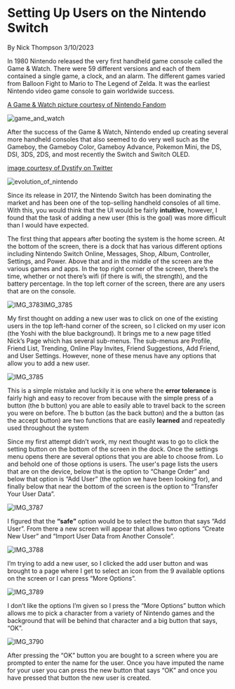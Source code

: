 # Setting Up Users on the Nintendo Switch

By Nick Thompson 3/10/2023

In 1980 Nintendo released the very first handheld game console called the Game & Watch. There were 59 different versions and each of them contained a single game, a clock, and an alarm. The different games varied from Balloon Fight to Mario to The Legend of Zelda. It was the earliest Nintendo video game console to gain worldwide success. 

[A Game & Watch picture courtesy of Nintendo Fandom](https://nintendo.fandom.com/wiki/List_of_Nintendo_handhelds)

![game_and_watch](/ux-portfolio-SupremeFonzie/assets/game_and_watch.jpg)


After the success of the Game & Watch, Nintendo ended up creating several more handheld consoles that also seemed to do very well such as the Gameboy, the Gameboy Color, Gameboy Advance, Pokemon Mini, the DS, DSI, 3DS, 2DS, and most recently the Switch and Switch OLED. 

[image courtesy of Dystify on Twitter](https://twitter.com/Dystify/status/819216822956388352)

![evolution_of_nintendo](/ux-portfolio-SupremeFonzie/assets/evolution_of_nintendo.jpg)


Since its release in 2017, the Nintendo Switch has been dominating the market and has been one of the top-selling handheld consoles of all time. With this, you would think that the UI would be fairly **intuitive**, however, I found that the task of adding a new user (this is the goal)  was more difficult than I would have expected. 

The first thing that appears after booting the system is the home screen. At the bottom of the screen, there is a dock that has various different options including Nintendo Switch Online, Messages, Shop, Album, Controller, Settings, and Power. Above that and in the middle of the screen are the various games and apps. In the top right corner of the screen, there’s the time, whether or not there’s wifi (if there is wifi, the strength), and the battery percentage. In the top left corner of the screen, there are any users that are on the console.

![IMG_3783IMG_3785](/ux-portfolio-SupremeFonzie/assets/IMG_3783.jpg)

My first thought on adding a new user was to click on one of the existing users in the top left-hand corner of the screen, so I clicked on my user icon (the Yoshi with the blue background). It brings me to a new page titled Nick’s Page which has several sub-menus. The sub-menus are Profile, Friend List, Trending, Online Play Invites, Friend Suggestions, Add Friend, and User Settings. However, none of these menus have any options that allow you to add a new user.

![IMG_3785](/ux-portfolio-SupremeFonzie/assets/IMG_3785.jpg)

This is a simple mistake and luckily it is one where the **error tolerance** is fairly high and easy to recover from because with the simple press of a button (the b button) you are able to easily able to travel back to the screen you were on before. The b button (as the back button) and the a button (as the accept button) are two functions that are easily **learned** and repeatedly used throughout the system 

Since my first attempt didn’t work, my next thought was to go to click the setting button on the bottom of the screen in the dock. Once the settings menu opens there are several options that you are able to choose from. Lo and behold one of those options is users. The user's page lists the users that are on the device, below that is the option to “Change Order” and below that option is “Add User” (the option we have been looking for), and finally below that near the bottom of the screen is the option to “Transfer Your User Data”. 

![IMG_3787](/ux-portfolio-SupremeFonzie/assets/IMG_3787.jpg)

I figured that the **“safe”** option would be to select the button that says “Add User”. From there a new screen will appear that allows two options “Create New User” and “Import User Data from Another Console”. 

![IMG_3788](/ux-portfolio-SupremeFonzie/assets/IMG_3788.jpg)

I’m trying to add a new user, so I clicked the add user button and was brought to a page where I get to select an icon from the 9 available options on the screen or I can press “More Options”. 

![IMG_3789](/ux-portfolio-SupremeFonzie/assets/IMG_3789.jpg)

I don’t like the options I’m given so I press the “More Options” button which allows me to pick a character from a variety of Nintendo games and the background that will be behind that character and a big button that says, “OK”. 

![IMG_3790](/ux-portfolio-SupremeFonzie/assets/IMG_3790.jpg)

After pressing the “OK” button you are bought to a screen where you are prompted to enter the name for the user. Once you have imputed the name for your user you can press the new button that says “OK” and once you have pressed that button the new user is created. 


